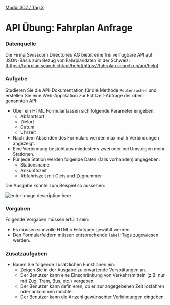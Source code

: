  [Modul 307 / Tag 3](/ilv.307/03-modul-307)

# API Übung: Fahrplan Anfrage
### Datenquelle
Die Firma Swisscom Directories AG bietet eine frei verfügbare API auf JSON-Basis zum Bezug von Fahrplandaten in der Schweiz:
[https://fahrplan.search.ch/api/help](https://fahrplan.search.ch/api/help)


### Aufgabe
Studieren Sie die API-Dokumentation für die Methode `Routensuchen` und erstellen Sie eine Web-Applikation zur Echtzeit-Abfrage der oben genannten API:
- Über ein HTML Formular lassen sich folgende Parameter eingeben:
	- Abfahrtsort
	- Zielort
	- Datum
	- Uhrzeit
- Nach dem Absenden des Formulars werden maximal 5 Verbindungen angezeigt. 
- Eine Verbindung besteht aus mindestens zwei oder bei Umsteigen mehr Stationen.
- Für jede Station werden folgende Daten (falls vorhanden) angegeben: 
	- Stationsname
	- Ankunftszeit
	- Abfahrtszeit mit Gleis und Zugnummer

Die Ausgabe könnte zum Beispiel so aussehen:

![enter image description here](https://lh3.googleusercontent.com/v4FRhh_GoNH2yiWb39iPk1c6emOFmdNcTZaTx76z4vzyzIsjxKaIDdotb7DIctCV9aQhWaWLMtuT "Fahrplan Ausgabe")

###  Vorgaben
Folgende Vorgaben müssen erfüllt sein:
- Es müssen sinnvolle HTML5 Feldtypen gewählt werden.
- Den Formularfeldern müssen entsprechende `label`-Tags zugewiesen werden.

### Zusatzaufgaben
- Bauen Sie folgende zusätzlichen Funktionen ein:
	- Zeigen Sie in der Ausgabe zu erwartende Verspätungen an.
	- Der Benutzer kann eine Einschränkung von Verkehrsmitteln (z.B. nur mit Zug, Tram, Bus, etc.) vorgeben.
	- Der Benutzer kann definieren, ob er zur angegebenen Zeit losfahren oder ankommen möchte.
	- Der Benutzer kann die Anzahl gewünschter Verbindungen eingeben.
<!--stackedit_data:
eyJoaXN0b3J5IjpbLTE5MzE5MDcyMCwxNTYzOTU2MDUwLDcyOT
E5NzY1MCwxOTE3MjMwMzMxLDE1MzYxNjg2ODAsMTIxNDU1Mzkz
OSwtMjE2MDcxMjUyLDg1NTI5MDkxM119
-->